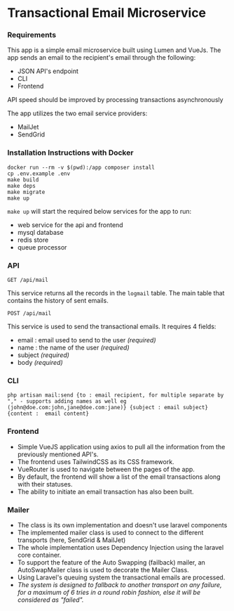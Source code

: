 # Transactional Email Microservice

### Requirements
This app is a simple email microservice built using Lumen and VueJs.
The app sends an email to the recipient's email through the following:

- JSON API's endpoint
- CLI
- Frontend

API speed should be improved by processing transactions asynchronously 
 
The app utilizes the two email service providers:
- MailJet 
- SendGrid

### Installation Instructions with Docker
````
docker run --rm -v $(pwd):/app composer install 
cp .env.example .env
make build
make deps
make migrate
make up
````
`make up` will start the required below services for the app to run:
- web service for the api and frontend
- mysql database
- redis store
- queue processor

### API
````
GET /api/mail
````
This service returns all the records in the `logmail` table. The main table that contains the history of sent emails. 
````
POST /api/mail
````
This service is used to send the transactional emails. It requires 4 fields:
- email : email used to send to the user *(required)*
- name : the name of the user *(required)*
- subject *(required)*
- body *(required)*

### CLI
````
php artisan mail:send {to : email recipient, for multiple separate by "," - supports adding names as well eg (john@doe.com:john,jane@doe.com:jane)} {subject : email subject} {content :  email content}
````
### Frontend
- Simple VueJS application using axios to pull all the information from the previously mentioned API's.
- The frontend uses TailwindCSS as its CSS framework.
- VueRouter is used to navigate between the pages of the app.
- By default, the frontend will show a list of the email transactions along with their statuses.
- The ability to initiate an email transaction has also been built.

### Mailer
- The class is its own implementation and doesn't use laravel components
- The implemented mailer class is used to connect to the different transports (here, SendGrid & MailJet)
- The whole implementation uses Dependency Injection using the laravel core container.
- To support the feature of the Auto Swapping (failback) mailer, an AutoSwapMailer class is used to decorate the Mailer Class.
- Using Laravel's queuing system the transactional emails are processed.
- *The system is designed to fallback to another transport on any failure, for a maximum of 6 tries in a round robin fashion, else it will be considered as "failed".*


